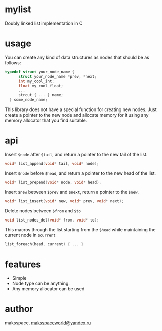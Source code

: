 # mylist
Doubly linked list implementation in C
# usage
You can create any kind of data structures as nodes that should be as follows:
 ```C
 typedef struct your_node_name {
       struct your_node_name *prev, *next;
       int my_cool_int;
       float my_cool_float;
       ...
       strcut { ... } name;
   } some_node_name;
 ```
This library does not have a special function for creating new nodes. Just create a pointer to the new node and allocate memory for it using any memory allocator that you find suitable.

# api
 Insert `$node` after `$tail`, and return a pointer to the new tail of the list.
 ```C
 void* list_append(void* tail, void* node);
 ```
 Insert `$node` before `$head`, and return a pointer to the new head of the list.
  ```C
void* list_prepend(void* node, void* head);
 ```
 Insert `$new` between `$prev` and `$next`, return a pointer to the `$new`.
 ```C
void* list_insert(void* new, void* prev, void* next);
 ```
 Delete nodes between `$from` and `$to`
 ```C
void list_nodes_del(void* from, void* to);
 ```
This macros through the list starting from the `$head` while maintaining the current node in `$current`
 ```C
list_foreach(head, current) { ... }
```
# features
- Simple
- Node type can be anything.
- Any memory allocator can be used

# author
maksspace, maksspaceworld@yandex.ru
